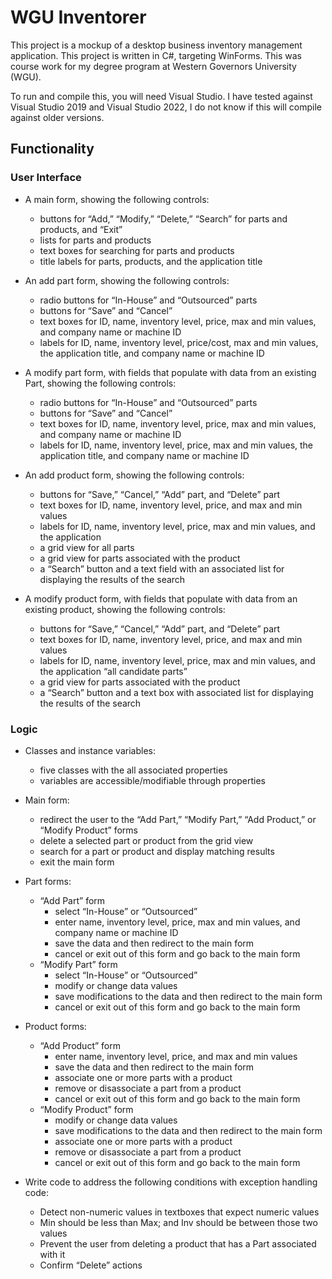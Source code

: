 # WGU Inventorer

This project is a mockup of a desktop business inventory management application. This project is written in C#, targeting WinForms. This was course work for my degree program at Western Governors University (WGU). 

To run and compile this, you will need Visual Studio. I have tested against Visual Studio 2019 and Visual Studio 2022, I do not know if this will compile against older versions.

## Functionality

### User Interface
- A main form, showing the following controls:
  - buttons for “Add,” “Modify,” “Delete,” “Search” for parts and products, and “Exit”
  - lists for parts and products
  - text boxes for searching for parts and products
  - title labels for parts, products, and the application title

- An add part form, showing the following controls:
  - radio buttons for “In-House” and “Outsourced” parts
  - buttons for “Save” and “Cancel”
  - text boxes for ID, name, inventory level, price, max and min values, and company name or machine ID
  - labels for ID, name, inventory level, price/cost, max and min values, the application title, and company name or machine ID

- A modify part form, with fields that populate with data from an existing Part, showing the following controls:
  - radio buttons for “In-House” and “Outsourced” parts
  - buttons for “Save” and “Cancel”
  - text boxes for ID, name, inventory level, price, max and min values, and company name or machine ID
  - labels for ID, name, inventory level, price, max and min values, the application title, and company name or machine ID

- An add product form, showing the following controls:
  - buttons for “Save,” “Cancel,” “Add” part, and “Delete” part
  - text boxes for ID, name, inventory level, price, and max and min values
  - labels for ID, name, inventory level, price, max and min values, and the application
  - a grid view for all parts
  - a grid view for parts associated with the product
  - a “Search” button and a text field with an associated list for displaying the results of the search

- A modify product form, with fields that populate with data from an existing product, showing the following controls:
  - buttons for “Save,” “Cancel,” “Add” part, and “Delete” part
  - text boxes for ID, name, inventory level, price, and max and min values
  - labels for ID, name, inventory level, price, max and min values, and the application “all candidate parts”
  - a grid view for parts associated with the product
  - a “Search” button and a text box with associated list for displaying the results of the search


### Logic
- Classes and instance variables:
  - five classes with the all associated properties
  - variables are accessible/modifiable through properties

- Main form:
  - redirect the user to the “Add Part,” “Modify Part,” “Add Product,” or “Modify Product” forms
  - delete a selected part or product from the grid view
  - search for a part or product and display matching results
  - exit the main form

- Part forms:
  - “Add Part” form
    - select “In-House” or “Outsourced”
    - enter name, inventory level, price, max and min values, and company name or machine ID
    - save the data and then redirect to the main form
    - cancel or exit out of this form and go back to the main form
  - “Modify Part” form
    - select “In-House” or “Outsourced”
    - modify or change data values
    - save modifications to the data and then redirect to the main form
    - cancel or exit out of this form and go back to the main form

- Product forms:
  - “Add Product” form
    - enter name, inventory level, price, and max and min values
    - save the data and then redirect to the main form
    - associate one or more parts with a product
    - remove or disassociate a part from a product
    - cancel or exit out of this form and go back to the main form
  - “Modify Product” form
    - modify or change data values
    - save modifications to the data and then redirect to the main form
    - associate one or more parts with a product
    - remove or disassociate a part from a product
    - cancel or exit out of this form and go back to the main form 

- Write code to address the following conditions with exception handling code:
  - Detect non-numeric values in textboxes that expect numeric values
  - Min should be less than Max; and Inv should be between those two values
  - Prevent the user from deleting a product that has a Part associated with it
  - Confirm “Delete” actions